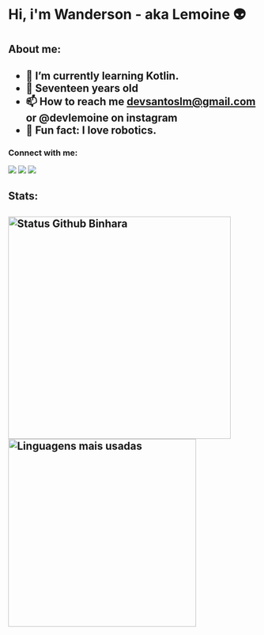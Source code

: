 <h1 align="left">Hi, i'm Wanderson - aka Lemoine 👽</h1>


<h2>About me:<h2>
  
- 🌱 I’m currently learning **Kotlin**.
- 👨 Seventeen years old
- 📫 How to reach me **devsantoslm@gmail.com or @devlemoine on instagram**
- 🤖 Fun fact: **I love robotics.**
   
<h3 align="left">‎Connect with me:</h3> 

<div>
  <a href="https://instagram.com/devlemoine" target="_blank"><img src="https://img.shields.io/badge/-Instagram-%23E4405F?style=for-the-badge&logo=instagram&logoColor=white"></a>
  <a href="https://www.linkedin.com/in/wanderson-lemoine-b5a0a52b4/" target="_blank"><img src="https://img.shields.io/badge/-LinkedIn-%230077B5?style=for-the-badge&logo=linkedin&logoColor=white"></a>
  <a href="https://www.youtube.com/channel/UC9c_RJ6tA313Q196Tu3TOtw" target="_blank"><img src="https://img.shields.io/badge/YouTube-FF0000?style=for-the-badge&logo=youtube&logoColor=white"></a>
  
  
</div>

<h2>Stats:<h2>
<div align="left">
  <img width="450em" alt="Status Github Binhara" src="https://github-readme-stats.vercel.app/api?username=devlemoine&show_icons=true&theme=dracula" />
  <img width="380em" alt="Linguagens mais usadas" src="https://github-readme-stats.vercel.app/api/top-langs/?username=devlemoine&layout=compact&theme=dracula"/>
</div>

